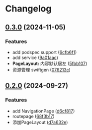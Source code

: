 # Changelog

## [0.3.0](https://github.com/foxdock/DFService/compare/v0.2.0...v0.3.0) (2024-11-05)


### Features

* add podspec support ([6cfb6f1](https://github.com/foxdock/DFService/commit/6cfb6f1b26b2d25146c64f7605c926f0f9990761))
* add service ([9a01aac](https://github.com/foxdock/DFService/commit/9a01aac4d459ad67bc4670c302ecd6d5e0202cbf))
* **PageLayout:** 内容默认居左 ([5fbb107](https://github.com/foxdock/DFService/commit/5fbb10726610b42353a97495cf1e018047b5efd3))
* 资源管理 swiftgen ([076213c](https://github.com/foxdock/DFService/commit/076213cbf1f8d85ad3017034ea25291e77281a67))

## [0.2.0](https://github.com/yaochenfeng/DFService/compare/v0.1.6...v0.2.0) (2024-09-27)


### Features

* add NavigationPage ([d6cf817](https://github.com/yaochenfeng/DFService/commit/d6cf81701e1ff4bab0ed546909ce3c336037f855))
* routepage ([68f3b17](https://github.com/yaochenfeng/DFService/commit/68f3b17bc92ee0b985f0d434e587ea4b86a556a8))
* 添加PageLayout ([d7a632e](https://github.com/yaochenfeng/DFService/commit/d7a632ee9592e46a009c4d868bf939854ebf889d))
